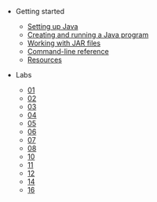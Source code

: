 * Getting started

  * [Setting up Java](Getting-Started/setting-up-java.md)
  * [Creating and running a Java program](Getting-Started/running-a-java-program.md)
  * [Working with JAR files](Getting-Started/working-with-jar-files.md)
  * [Command-line reference](Getting-Started/command-line-reference.md)
  * [Resources](Getting-Started/Resources.md)

* Labs
  * [01](Labs/lab01.md)
  * [02](Labs/lab02.md)
  * [03](Labs/lab03.md)
  * [04](Labs/lab04.md)
  * [05](Labs/lab05.md)
  * [06](Labs/lab06.md)
  * [07](Labs/lab07.md)
  * [08](Labs/lab08.md)
  * [10](Labs/lab10.md)
  * [11](Labs/lab11.md)
  * [12](Labs/lab12.md)
  * [14](Labs/lab14.md)
  * [16](Labs/lab16.md)